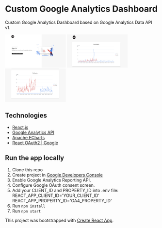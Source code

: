# Custom Google Analytics Dashboard

Custom Google Analytics Dashboard based on Google Analytics Data API v1.

<p float="left">
    <img src="src/assets/homepage.png" alt="homepage" width="200" height="110"/>
    <img src="src/assets/dashboard-1.png" alt="dashboard" width="200" height="110"/>
    <img src="src/assets/dashboard-2.png" alt="dashboard" width="200" height="110"/>
</p>

## Technologies

-  [React.js](https://reactjs.org/)
-  [Google Analytics API](https://developers.google.com/analytics/devguides/reporting/data/v1)
-  [Apache ECharts](https://echarts.apache.org/en/index.html)
-  [React OAuth2 | Google](https://github.com/MomenSherif/react-oauth)

## Run the app locally

1. Clone this repo
2. Create project in [Google Developers Console](https://console.developers.google.com/)
3. Enable Google Analytics Reporting API.
4. Configure Google OAuth consent screen.
5. Add your CLIENT_ID and PROPERTY_ID into .env file:
   REACT_APP_CLIENT_ID='YOUR_CLIENT_ID'
   REACT_APP_PROPERTY_ID='GA4_PROPERTY_ID'
6. Run `npm install`
7. Run `npm start`

This project was bootstrapped with [Create React App](https://github.com/facebook/create-react-app).
